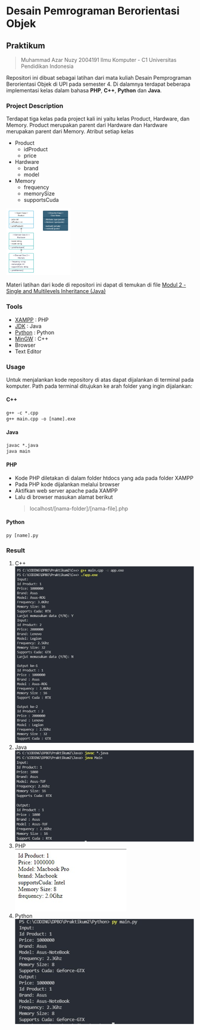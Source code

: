 # Desain Pemrograman Berorientasi Objek

## Praktikum 
> Muhammad Azar Nuzy 
> 2004191
> Ilmu Komputer - C1
> Universitas Pendidikan Indonesia

Repositori ini dibuat sebagai latihan dari mata kuliah Desain Pemprograman Berorientasi Objek di UPI pada semester 4. Di dalamnya terdapat beberapa implementasi kelas dalam bahasa  **PHP**, **C++**, **Python** dan **Java**.

### Project Description
Terdapat tiga kelas pada project kali ini yaitu kelas Product, Hardware, dan Memory. Product merupakan parent dari Hardware dan Hardware merupakan parent dari Memory. Atribut setiap kelas
- Product
  - idProduct 
  - price
- Hardware
  - brand
  - model
- Memory
  - frequency
  - memorySize
  - supportsCuda

<img src="https://github.com/azarnuzy/LATIHAN2DPBO2022/blob/master/classDiagram2.png" style="height:180px">  

Materi latihan dari kode di repositori ini dapat di temukan di file  [Modul 2 - Single and Multilevels Inheritance (Java)](https://github.com/azarnuzy/LATIHAN2DPBO2022.git)

### Tools
- [XAMPP](https://www.apachefriends.org/download.html) : PHP 
- [JDK](https://www.oracle.com/java/technologies/downloads/) : Java
- [Python](https://www.python.org/) : Python
- [MinGW](https://sourceforge.net/projects/mingw-w64/) : C++
- Browser
- Text Editor

### Usage

Untuk menjalankan kode repository di atas dapat dijalankan di terminal pada komputer. Path pada terminal ditujukan ke arah folder yang ingin dijalankan:

#### C++
```
g++ -c *.cpp
g++ main.cpp -o [name].exe
```

#### Java
```
javac *.java
java main
```

#### PHP
- Kode PHP diletakan di dalam folder htdocs yang ada pada folder XAMPP
- Pada PHP kode dijalankan melalui browser
- Aktifkan web server apache pada XAMPP
- Lalu di browser masukan alamat berikut 
  > localhost/[nama-folder]/[nama-file].php

#### Python
```
py [name].py
```

### Result
1. C++<br/>
![CPPResult](https://github.com/azarnuzy/LATIHAN2DPBO2022/blob/master/ScreenShot/CPPResult.jpg)
2. Java<br/>
![javaResult](https://github.com/azarnuzy/LATIHAN2DPBO2022/blob/master/ScreenShot/javaResult.jpg)
3. PHP<br/>
![PHPResult](https://github.com/azarnuzy/LATIHAN2DPBO2022/blob/master/ScreenShot/PHPResult.jpg)
4. Python<br/>
![pythonResult](https://github.com/azarnuzy/LATIHAN2DPBO2022/blob/master/ScreenShot/pythonResult.jpg)